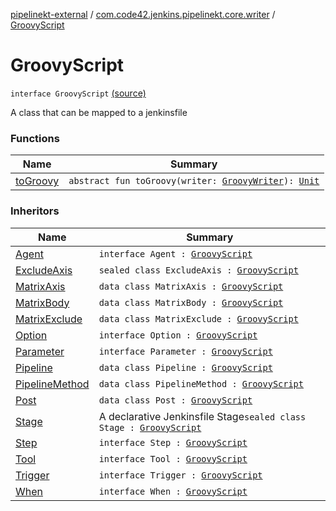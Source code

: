 [pipelinekt-external](../../index.md) / [com.code42.jenkins.pipelinekt.core.writer](../index.md) / [GroovyScript](./index.md)

# GroovyScript

`interface GroovyScript` [(source)](https://github.com/code42/pipelinekt/tree/master/core/src/main/kotlin/com/code42/jenkins/pipelinekt/core/writer/GroovyWriter.kt#L10)

A class that can be mapped to a jenkinsfile

### Functions

| Name | Summary |
|---|---|
| [toGroovy](to-groovy.md) | `abstract fun toGroovy(writer: `[`GroovyWriter`](../-groovy-writer/index.md)`): `[`Unit`](https://kotlinlang.org/api/latest/jvm/stdlib/kotlin/-unit/index.html) |

### Inheritors

| Name | Summary |
|---|---|
| [Agent](../../com.code42.jenkins.pipelinekt.core/-agent.md) | `interface Agent : `[`GroovyScript`](./index.md) |
| [ExcludeAxis](../../com.code42.jenkins.pipelinekt.core.stage/-exclude-axis/index.md) | `sealed class ExcludeAxis : `[`GroovyScript`](./index.md) |
| [MatrixAxis](../../com.code42.jenkins.pipelinekt.core.stage/-matrix-axis/index.md) | `data class MatrixAxis : `[`GroovyScript`](./index.md) |
| [MatrixBody](../../com.code42.jenkins.pipelinekt.core.stage/-matrix-body/index.md) | `data class MatrixBody : `[`GroovyScript`](./index.md) |
| [MatrixExclude](../../com.code42.jenkins.pipelinekt.core.stage/-matrix-exclude/index.md) | `data class MatrixExclude : `[`GroovyScript`](./index.md) |
| [Option](../../com.code42.jenkins.pipelinekt.core/-option.md) | `interface Option : `[`GroovyScript`](./index.md) |
| [Parameter](../../com.code42.jenkins.pipelinekt.core/-parameter/index.md) | `interface Parameter : `[`GroovyScript`](./index.md) |
| [Pipeline](../../com.code42.jenkins.pipelinekt.core/-pipeline/index.md) | `data class Pipeline : `[`GroovyScript`](./index.md) |
| [PipelineMethod](../../com.code42.jenkins.pipelinekt.core.method/-pipeline-method/index.md) | `data class PipelineMethod : `[`GroovyScript`](./index.md) |
| [Post](../../com.code42.jenkins.pipelinekt.core/-post/index.md) | `data class Post : `[`GroovyScript`](./index.md) |
| [Stage](../../com.code42.jenkins.pipelinekt.core.stage/-stage/index.md) | A declarative Jenkinsfile Stage`sealed class Stage : `[`GroovyScript`](./index.md) |
| [Step](../../com.code42.jenkins.pipelinekt.core.step/-step/index.md) | `interface Step : `[`GroovyScript`](./index.md) |
| [Tool](../../com.code42.jenkins.pipelinekt.core/-tool.md) | `interface Tool : `[`GroovyScript`](./index.md) |
| [Trigger](../../com.code42.jenkins.pipelinekt.core/-trigger.md) | `interface Trigger : `[`GroovyScript`](./index.md) |
| [When](../../com.code42.jenkins.pipelinekt.core/-when.md) | `interface When : `[`GroovyScript`](./index.md) |
